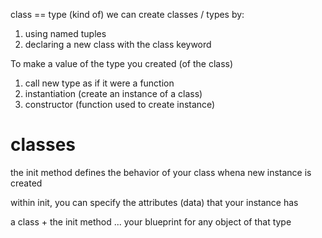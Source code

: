 class == type (kind of)
we can create classes / types by:

1. using named tuples
2. declaring a new class with the class keyword

To make a value of the type you created (of the class)

1. call new type as if it were a function
2. instantiation (create an instance of a class)
3. constructor (function used to create instance)

classes
=======
the init method defines the behavior of your class whena new instance is created

within init, you can specify the attributes (data) that
your instance has

a class + the init method ... your blueprint for any object of that type










